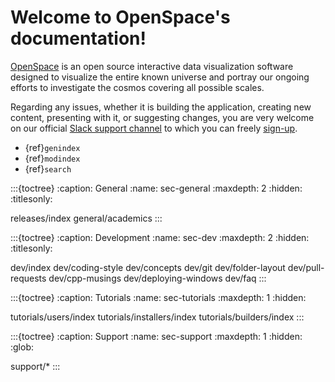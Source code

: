 # Welcome to OpenSpace's documentation!

[OpenSpace](https://openspaceproject.com) is an open source interactive data visualization software designed to visualize the entire known universe and portray our ongoing efforts to investigate the cosmos covering all possible scales.

Regarding any issues, whether it is building the application, creating new content, presenting with it, or suggesting changes, you are very welcome on our official [Slack support channel](https://openspacesupport.slack.com) to which you can freely [sign-up](https://join.slack.com/t/openspacesupport/shared_invite/enQtMjUxNzUyMTQ1ODQxLTRmNDI1YTA4ODkzODUyODE0YjIzODU0NWU1NGY1NWIzZDUzMDgwM2VkYmE1ZGY3MmU2OWI5NzhlN2U3NWU2NTQ).

* {ref}`genindex`
* {ref}`modindex`
* {ref}`search`

:::{toctree}
:caption: General
:name: sec-general
:maxdepth: 2
:hidden:
:titlesonly:

releases/index
general/academics
:::

:::{toctree}
:caption: Development
:name: sec-dev
:maxdepth: 2
:hidden:
:titlesonly:

dev/index
dev/coding-style
dev/concepts
dev/git
dev/folder-layout
dev/pull-requests
dev/cpp-musings
dev/deploying-windows
dev/faq
:::

:::{toctree}
:caption: Tutorials
:name: sec-tutorials
:maxdepth: 1
:hidden:

tutorials/users/index
tutorials/installers/index
tutorials/builders/index
:::


:::{toctree}
:caption: Support
:name: sec-support
:maxdepth: 1
:hidden:
:glob:

support/*
:::
